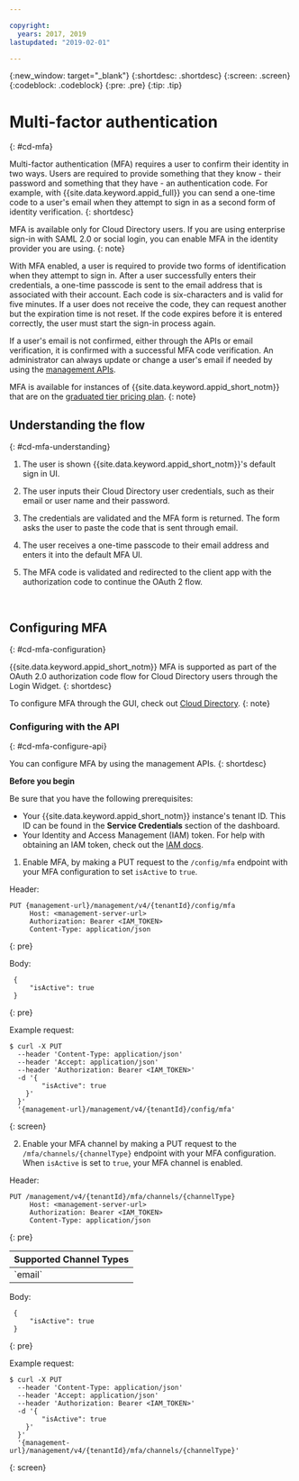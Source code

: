 ```yaml
---

copyright:
  years: 2017, 2019
lastupdated: "2019-02-01"

---
```


{:new_window: target="_blank"}
{:shortdesc: .shortdesc}
{:screen: .screen}
{:codeblock: .codeblock}
{:pre: .pre}
{:tip: .tip}


# Multi-factor authentication
{: #cd-mfa}

Multi-factor authentication (MFA) requires a user to confirm their identity in two ways. Users are required to provide something that they know - their password and something that they have - an authentication code. For example, with {{site.data.keyword.appid_full}} you can send a one-time code to a user's email when they attempt to sign in as a second form of identity verification.
{: shortdesc}

MFA is available only for Cloud Directory users. If you are using enterprise sign-in with SAML 2.0 or social login, you can enable MFA in the identity provider you are using.
{: note}

With MFA enabled, a user is required to provide two forms of identification when they attempt to sign in. After a user successfully enters their credentials, a one-time passcode is sent to the email address that is associated with their account. Each code is six-characters and is valid for five minutes. If a user does not receive the code, they can request another but the expiration time is not reset. If the code expires before it is entered correctly, the user must start the sign-in process again.

If a user's email is not confirmed, either through the APIs or email verification, it is confirmed with a successful MFA code verification. An administrator can always update or change a user's email if needed by using the [management APIs](https://us-south.appid.cloud.ibm.com/swagger-ui/#/Cloud_Directory_Users/updateCloudDirectoryUser).

MFA is available for instances of {{site.data.keyword.appid_short_notm}} that are on the [graduated tier pricing plan](/docs/services/appid/faq.html#pricing).
{: note}

## Understanding the flow
{: #cd-mfa-understanding}



1. The user is shown {{site.data.keyword.appid_short_notm}}'s default sign in UI.

2. The user inputs their Cloud Directory user credentials, such as their email or user name and their password.

3. The credentials are validated and the MFA form is returned. The form asks the user to paste the code that is sent through email.

4. The user receives a one-time passcode to their email address and enters it into the default MFA UI.

5. The MFA code is validated and redirected to the client app with the authorization code to continue the OAuth 2 flow.


</br>

## Configuring MFA
{: #cd-mfa-configuration}

{{site.data.keyword.appid_short_notm}} MFA is supported as part of the OAuth 2.0 authorization code flow for Cloud Directory users through the Login Widget.
{: shortdesc}

To configure MFA through the GUI, check out [Cloud Directory](/docs/services/appid/cloud-directory.html).
{: note}

### Configuring with the API
{: #cd-mfa-configure-api}

You can configure MFA by using the management APIs.
{: shortdesc}

**Before you begin**

Be sure that you have the following prerequisites:

* Your {{site.data.keyword.appid_short_notm}} instance's tenant ID. This ID can be found in the **Service Credentials** section of the dashboard.
* Your Identity and Access Management (IAM) token. For help with obtaining an IAM token, check out the [IAM docs](/docs/iam/apikey_iamtoken.html).


1. Enable MFA, by making a PUT request to the `/config/mfa` endpoint with your MFA configuration to set `isActive` to `true`.

  Header:
  ```
  PUT {management-url}/management/v4/{tenantId}/config/mfa
       Host: <management-server-url>
       Authorization: Bearer <IAM_TOKEN>
       Content-Type: application/json
  ```
  {: pre}

  Body:
  ```
   {
       "isActive": true
   }
  ```
  {: pre}

  Example request:
  ```
  $ curl -X PUT
    --header 'Content-Type: application/json'
    --header 'Accept: application/json'
    --header 'Authorization: Bearer <IAM_TOKEN>'
    -d '{
          "isActive": true
      }'
    }'
    '{management-url}/management/v4/{tenantId}/config/mfa'
  ```
  {: screen}

2. Enable your MFA channel by making a PUT request to the `/mfa/channels/{channelType}` endpoint with your MFA configuration. When `isActive` is set to `true`, your MFA channel is enabled.

  Header:
  ```
  PUT /management/v4/{tenantId}/mfa/channels/{channelType}
       Host: <management-server-url>
       Authorization: Bearer <IAM_TOKEN>
       Content-Type: application/json
  ```
  {: pre}

  <table>
    <thead>
      <th colspan=3>Supported Channel Types</th>
    </thead>
    <tbody>
      <tr>
        <td>`email`</td>
      </tr>
    </tbody>
  </table>

  Body:
  ```
   {
       "isActive": true
   }
  ```
  {: pre}

  Example request:

  ```
  $ curl -X PUT
    --header 'Content-Type: application/json'
    --header 'Accept: application/json'
    --header 'Authorization: Bearer <IAM_TOKEN>'
    -d '{
          "isActive": true
      }'
    }'
    '{management-url}/management/v4/{tenantId}/mfa/channels/{channelType}'
  ```
  {: screen}

</br>
